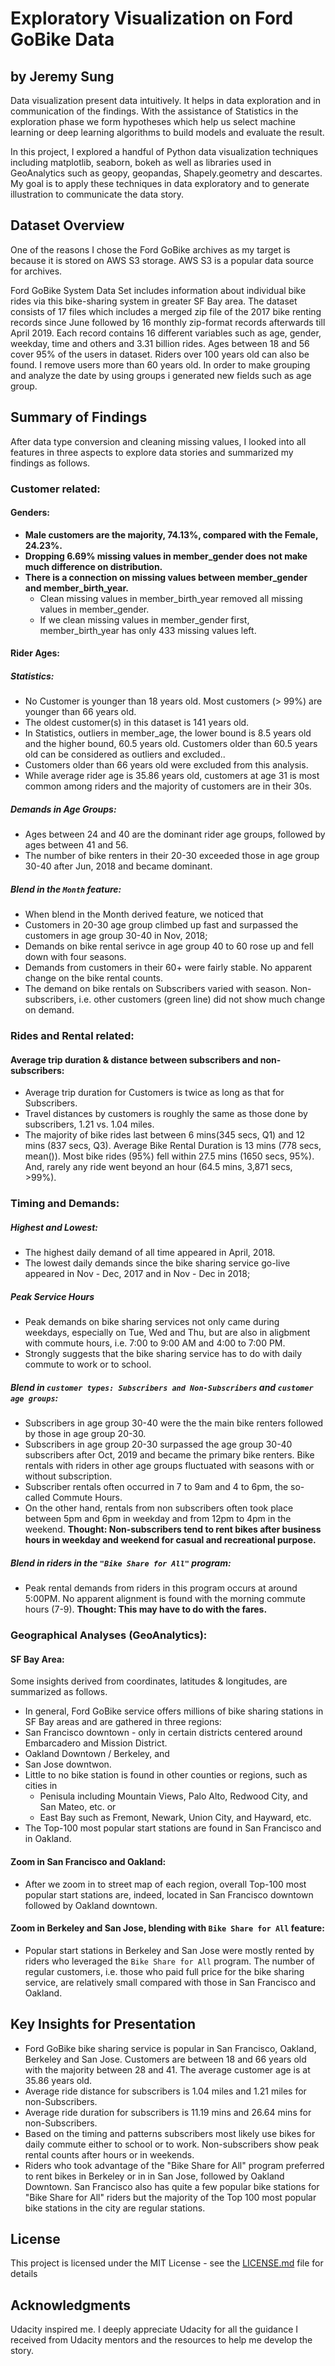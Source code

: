 # Exploratory Visualization on Ford GoBike Data
## by Jeremy Sung
Data visualization present data intuitively. It helps in data exploration and in communication of the findings. With the assistance of Statistics in the exploration phase we form hypotheses which help us select machine learning or deep learning algorithms to build models and evaluate the result.

In this project, I explored a handful of Python data visualization techniques including matplotlib, seaborn, bokeh as well as libraries used in GeoAnalytics such as geopy, geopandas, Shapely.geometry and descartes. My goal is to apply these techniques in data exploratory and to generate illustration to communicate the data story.  

## Dataset Overview
One of the reasons I chose the Ford GoBike archives as my target is because it is stored on AWS S3 storage. AWS S3 is a popular data source for archives.  

Ford GoBike System Data Set includes information about individual bike rides via this bike-sharing system in greater SF Bay area. The dataset consists of 17 files which includes a merged zip file of the 2017 bike renting records since June followed by 16 monthly zip-format records afterwards till April 2019. Each record contains 16 different variables such as age, gender, weekday, time and others and 3.31 billion rides. Ages between 18 and 56 cover 95% of the users in dataset. Riders over 100 years old can also be found. I remove users more than 60 years old. In order to make grouping and analyze the date by using groups i generated new fields such as age group.

## Summary of Findings

After data type conversion and cleaning missing values, I looked into all features in three aspects to explore data stories and summarized my findings as follows.

### Customer related:
#### Genders:
- **Male customers are the majority, 74.13%, compared with the Female, 24.23%.**
- **Dropping 6.69% missing values in member_gender does not make much difference on distribution.**
- **There is a connection on missing values between member_gender and member_birth_year.**
  - Clean missing values in member_birth_year removed all missing values in member_gender.
  - If we clean missing values in member_gender first, member_birth_year has only 433 missing values left.

#### Rider Ages:
##### Statistics:
- No Customer is younger than 18 years old. Most customers (> 99%) are younger than 66 years old.
- The oldest customer(s) in this dataset is 141 years old.
- In Statistics, outliers in member_age, the lower bound is 8.5 years old and the higher bound, 60.5 years old. Customers older than 60.5 years old can be considered as outliers and excluded..
- Customers older than 66 years old were excluded from this analysis.
- While average rider age is 35.86 years old, customers at age 31 is most common among riders and the majority of customers are in their 30s.

##### Demands in Age Groups:
- Ages between 24 and 40 are the dominant rider age groups, followed by ages between 41 and 56.
- The number of bike renters in their 20-30 exceeded those in age group 30-40 after Jun, 2018 and became dominant.

##### Blend in the `Month` feature:
- When blend in the Month derived feature, we noticed that  
 - Customers in 20-30 age group climbed up fast and surpassed the customers in age group 30-40 in Nov, 2018;
 - Demands on bike rental serivce in age group 40 to 60 rose up and fell down with four seasons.
 - Demands from customers in their 60+ were fairly stable. No apparent change on the bike rental counts.
 - The demand on bike rentals on Subscribers varied with season. Non-subscribers, i.e. other customers (green line) did not show much change on demand.

### Rides and Rental related:
#### Average trip duration & distance between subscribers and non-subscribers:
- Average trip duration for Customers is twice as long as that for Subscribers.
- Travel distances by customers is roughly the same as those done by subscribers, 1.21 vs. 1.04 miles.
- The majority of bike rides last between 6 mins(345 secs, Q1) and 12 mins (837 secs, Q3). Average Bike Rental Duration is 13 mins (778 secs, mean()). Most bike rides (95%) fell within 27.5 mins (1650 secs, 95%). And, rarely any ride went beyond an hour (64.5 mins, 3,871 secs, >99%).

### Timing and Demands:
##### Highest and Lowest:
- The highest daily demand of all time appeared in April, 2018.
- The lowest daily demands since the bike sharing service go-live appeared in Nov - Dec, 2017 and in Nov - Dec in 2018;

##### Peak Service Hours
- Peak demands on bike sharing services not only came during weekdays, especially on Tue, Wed and Thu, but are also in aligbment with commute hours, i.e. 7:00 to 9:00 AM and 4:00 to 7:00 PM.
- Strongly suggests that the bike sharing service has to do with daily commute to work or to school.

##### Blend in `customer types: Subscribers and Non-Subscribers` and `customer age groups`:
- Subscribers in age group 30-40 were the the main bike renters followed by those in age group 20-30.
- Subscribers in age group 20-30 surpassed the age group 30-40 subscribers after Oct, 2019 and became the primary bike renters. Bike rentals with riders in other age groups fluctuated with seasons with or without subscription.
- Subscriber rentals often occurred in 7 to 9am and 4 to 6pm, the so-called Commute Hours.
- On the other hand, rentals from non subscribers often took place between 5pm and 6pm in weekday and from 12pm to 4pm in the weekend. **Thought: Non-subscribers tend to rent bikes after business hours in weekday and weekend for casual and recreational purpose.**

##### Blend in riders in the `"Bike Share for All"` program:
- Peak rental demands from riders in this program occurs at around 5:00PM. No apparent alignment is found with the morning commute hours (7-9). **Thought: This may have to do with the fares.**

### Geographical Analyses (GeoAnalytics):
#### SF Bay Area:
Some insights derived from coordinates, latitudes & longitudes, are summarized as follows.
- In general, Ford GoBike service offers millions of bike sharing stations in SF Bay areas and are gathered in three regions:
 - San Francisco downtown - only in certain districts centered around Embarcadero and Mission District.
 - Oakland Downtown / Berkeley, and
 - San Jose downtwon.
 - Little to no bike station is found in other counties or regions, such as cities in
   - Penisula including Mountain Views, Palo Alto, Redwood City, and San Mateo, etc. or
   - East Bay such as Fremont, Newark, Union City, and Hayward, etc.
- The Top-100 most popular start stations are found in San Francisco and in Oakland.

#### Zoom in San Francisco and Oakland:
- After we zoom in to street map of each region, overall Top-100 most popular start stations are, indeed, located in San Francisco downtown followed by Oakland downtown.

#### Zoom in Berkeley and San Jose, blending with `Bike Share for All` feature:
- Popular start stations in Berkeley and San Jose were mostly rented by riders who leveraged the `Bike Share for All` program. The number of regular customers, i.e. those who paid full price for the bike sharing service, are relatively small compared with those in San Francisco and Oakland.   

## Key Insights for Presentation
- Ford GoBike bike sharing service is popular in San Francisco, Oakland, Berkeley and San Jose. Customers are between 18 and 66 years old with the majority between 28 and 41. The average customer age is at 35.86 years old.
- Average ride distance for subscribers is 1.04 miles and 1.21 miles for non-Subscribers.
- Average ride duration for subscribers is 11.19 mins and 26.64 mins for non-Subscribers.
- Based on the timing and patterns subscribers most likely use bikes for daily commute either to school or to work. Non-subscribers show peak rental counts after hours or in weekends.
- Riders who took advantage of the "Bike Share for All" program preferred to rent bikes in Berkeley or in in San Jose, followed by Oakland Downtown. San Francisco also has quite a few popular bike stations for "Bike Share for All" riders but the majority of the Top 100 most popular bike stations in the city are regular stations.

## License
This project is licensed under the MIT License - see the [LICENSE.md](https://gist.github.com/PurpleBooth/LICENSE.md) file for details

## Acknowledgments
Udacity inspired me. I deeply appreciate Udacity for all the guidance I received from Udacity mentors and the resources to help me develop the story.    
